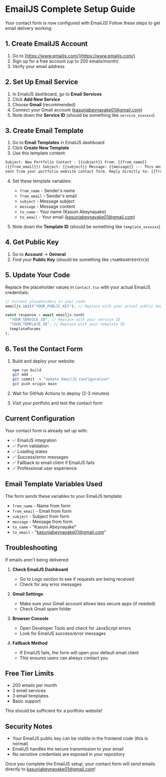 # EmailJS Complete Setup Guide

Your contact form is now configured with EmailJS! Follow these steps to get email delivery working:

## 1. Create EmailJS Account

1. Go to [https://www.emailjs.com/](https://www.emailjs.com/)
2. Sign up for a free account (up to 200 emails/month)
3. Verify your email address

## 2. Set Up Email Service

1. In EmailJS dashboard, go to **Email Services**
2. Click **Add New Service**
3. Choose **Gmail** (recommended)
4. Connect your Gmail account (kasuniabeynayake01@gmail.com)
5. Note down the **Service ID** (should be something like `service_xxxxxxx`)

## 3. Create Email Template

1. Go to **Email Templates** in EmailJS dashboard
2. Click **Create New Template**
3. Use this template content:

```html
Subject: New Portfolio Contact - {{subject}} From: {{from_name}}
({{from_email}}) Subject: {{subject}} Message: {{message}} --- This message was
sent from your portfolio website contact form. Reply directly to: {{from_email}}
```

4. Set these template variables:

   - `from_name` - Sender's name
   - `from_email` - Sender's email
   - `subject` - Message subject
   - `message` - Message content
   - `to_name` - Your name (Kasuni Abeynayake)
   - `to_email` - Your email (kasuniabeynayake01@gmail.com)

5. Note down the **Template ID** (should be something like `template_xxxxxxx`)

## 4. Get Public Key

1. Go to **Account** → **General**
2. Find your **Public Key** (should be something like `iYmAMbb4RYE0YEVCH`)

## 5. Update Your Code

Replace the placeholder values in `Contact.tsx` with your actual EmailJS credentials:

```typescript
// Current placeholders in your code:
emailjs.init("YOUR_PUBLIC_KEY"); // Replace with your actual public key

const response = await emailjs.send(
  "YOUR_SERVICE_ID", // Replace with your service ID
  "YOUR_TEMPLATE_ID", // Replace with your template ID
  templateParams
);
```

## 6. Test the Contact Form

1. Build and deploy your website:

   ```bash
   npm run build
   git add .
   git commit -m "Update EmailJS configuration"
   git push origin main
   ```

2. Wait for GitHub Actions to deploy (2-3 minutes)

3. Visit your portfolio and test the contact form

## Current Configuration

Your contact form is already set up with:

- ✅ EmailJS integration
- ✅ Form validation
- ✅ Loading states
- ✅ Success/error messages
- ✅ Fallback to email client if EmailJS fails
- ✅ Professional user experience

## Email Template Variables Used

The form sends these variables to your EmailJS template:

- `from_name` - Name from form
- `from_email` - Email from form
- `subject` - Subject from form
- `message` - Message from form
- `to_name` - "Kasuni Abeynayake"
- `to_email` - "kasuniabeynayake01@gmail.com"

## Troubleshooting

If emails aren't being delivered:

1. **Check EmailJS Dashboard**

   - Go to Logs section to see if requests are being received
   - Check for any error messages

2. **Gmail Settings**

   - Make sure your Gmail account allows less secure apps (if needed)
   - Check Gmail spam folder

3. **Browser Console**

   - Open Developer Tools and check for JavaScript errors
   - Look for EmailJS success/error messages

4. **Fallback Method**
   - If EmailJS fails, the form will open your default email client
   - This ensures users can always contact you

## Free Tier Limits

- 200 emails per month
- 2 email services
- 3 email templates
- Basic support

This should be sufficient for a portfolio website!

## Security Notes

- Your EmailJS public key can be visible in the frontend code (this is normal)
- EmailJS handles the secure transmission to your email
- No sensitive credentials are exposed in your repository

Once you complete the EmailJS setup, your contact form will send emails directly to kasuniabeynayake01@gmail.com!
